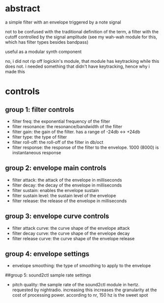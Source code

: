 # abstract

a simple filter with an envelope triggered by a note signal

not to be confused with the traditional definition of the term, a filter with the cutoff controlled by the signal amplitude (see my wah-wah module for this, which has filter types besides bandpass)

useful as a modular synth component

no, i did not rip off logickin's module, that module has keytracking while this does not. i needed something that didn't have keytracking, hence why i made this

# controls

## group 1: filter controls

- filter freq: the exponential frequency of the filter
- filter resonance: the resonance/bandwidth of the filter
- filter gain: the gain of the filter. has a range of -24db <-> +24db
- filter type: the type of filter
- filter roll-off: the roll-off of the filter in db/oct
- filter response: the response of the filter to the envelope. 1000 (8000) is instantaneous response

## group 2: envelope main controls

- filter attack: the attack of the envelope in milliseconds
- filter decay: the decay of the envelope in milliseconds
- filter sustain: enables the envelope sustain
- filter sustain level: the sustain level of the envelope
- filter release: the release of the envelope in milliseconds

## group 3: envelope curve controls

- filter attack curve: the curve shape of the envelope attack
- filter decay curve: the curve shape of the envelope decay
- filter release curve: the curve shape of the envelope release

## group 4: envelope settings

- envelope smoothing: the type of smoothing to apply to the envelope

##group 5: sound2ctl sample rate settings

- pitch quality: the sample rate of the sound2ctl module in hertz. requested by nightradio. increasing this increases the granularity at the cost of processing power. according to nr, 150 hz is the sweet spot